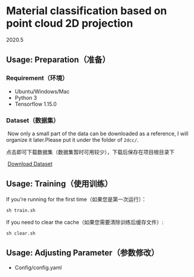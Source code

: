 # Material classification based on point cloud 2D projection

2020.5

## Usage: Preparation（准备）

### Requirement（环境）

- Ubuntu/Windows/Mac
- Python 3
- Tensorflow 1.15.0

### Dataset（数据集）

​		Now only a small part of the data can be downloaded as a reference, I will organize it later.Please put it under the folder of ```2dcc/```.

​		点击即可下载数据集（数据集暂时可用较少），下载后保存在项目根目录下

​		[Download Dataset](http://junbin.xyz/pages/Graduation%20Project/dataset.html)

## Usage: Training（使用训练）

If you're running for the first time（如果您是第一次运行）：

```shell
sh train.sh
```

If you need to clear the cache（如果您需要清除训练后缓存文件）:

```shell
sh clear.sh
```



## Usage: Adjusting Parameter（参数修改）

+ Config/config.yaml





